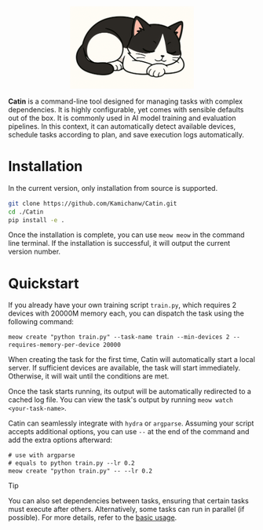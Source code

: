 <p align="center">
  <img src="./assets/illustration.png" alt="main" style="width: 50%;"/>
</p>


**Catin** is a command-line tool designed for managing tasks with complex dependencies. It is highly configurable, yet comes with sensible defaults out of the box. It is commonly used in AI model training and evaluation pipelines. In this context, it can automatically detect available devices, schedule tasks according to plan, and save execution logs automatically.

# Installation
In the current version, only installation from source is supported.
```bash
git clone https://github.com/Kamichanw/Catin.git
cd ./Catin
pip install -e .
```
Once the installation is complete, you can use `meow meow` in the command line terminal. If the installation is successful, it will output the current version number.

# Quickstart
If you already have your own training script `train.py`, which requires 2 devices with 20000M memory each, you can dispatch the task using the following command:

```shell
meow create "python train.py" --task-name train --min-devices 2 --requires-memory-per-device 20000
```

When creating the task for the first time, Catin will automatically start a local server. If sufficient devices are available, the task will start immediately. Otherwise, it will wait until the conditions are met.

Once the task starts running, its output will be automatically redirected to a cached log file. You can view the task's output by running `meow watch <your-task-name>`.

Catin can seamlessly integrate with `hydra` or `argparse`. Assuming your script accepts additional options, you can use `--` at the end of the command and add the extra options afterward:

```shell
# use with argparse
# equals to python train.py --lr 0.2
meow create "python train.py" -- --lr 0.2
```

> [!TIP]
> You can also set dependencies between tasks, ensuring that certain tasks must execute after others. Alternatively, some tasks can run in parallel (if possible). 
> For more details, refer to the [basic usage](./docs/basic_usages.md).
